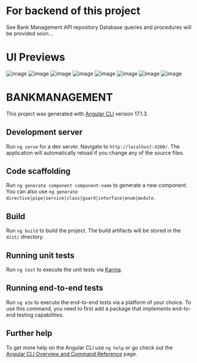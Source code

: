 # For backend of this project 
See Bank Management API repository
Database queries and procedures will be provided soon...

# UI Previews
![image](https://github.com/yash-hu/Bank-management-frontend/assets/127395005/40cdb50e-a143-4bdd-ab6c-9431d879d9f6)
![image](https://github.com/yash-hu/Bank-management-frontend/assets/127395005/d131fe00-7de6-4a5e-9a32-0a5ca6930891)
![image](https://github.com/yash-hu/Bank-management-frontend/assets/127395005/2f368abf-b967-47ed-bca8-3fefa2a760bb)
![image](https://github.com/yash-hu/Bank-management-frontend/assets/127395005/1715eecc-dbed-4c58-b9d6-0403419aa742)
![image](https://github.com/yash-hu/Bank-management-frontend/assets/127395005/87d365f6-3d6e-4cc5-a795-af4c6be57256)
![image](https://github.com/yash-hu/Bank-management-frontend/assets/127395005/fe2048d5-b38c-4cdc-9cfc-4790493011ea)
![image](https://github.com/yash-hu/Bank-management-frontend/assets/127395005/caeffb71-5c0a-4406-84ef-cc1b21865441)
![image](https://github.com/yash-hu/Bank-management-frontend/assets/127395005/301a25d0-feb4-44ab-9085-d0d5a8e0875a)





# BANKMANAGEMENT

This project was generated with [Angular CLI](https://github.com/angular/angular-cli) version 17.1.3.

## Development server

Run `ng serve` for a dev server. Navigate to `http://localhost:4200/`. The application will automatically reload if you change any of the source files.

## Code scaffolding

Run `ng generate component component-name` to generate a new component. You can also use `ng generate directive|pipe|service|class|guard|interface|enum|module`.

## Build

Run `ng build` to build the project. The build artifacts will be stored in the `dist/` directory.

## Running unit tests

Run `ng test` to execute the unit tests via [Karma](https://karma-runner.github.io).

## Running end-to-end tests

Run `ng e2e` to execute the end-to-end tests via a platform of your choice. To use this command, you need to first add a package that implements end-to-end testing capabilities.

## Further help

To get more help on the Angular CLI use `ng help` or go check out the [Angular CLI Overview and Command Reference](https://angular.io/cli) page.
